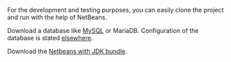 For the development and testing purposes, you can easily clone the project and run with the help of NetBeans.

Download a database like [MySQL](https://dev.mysql.com/downloads/mysql/) or MariaDB. Configuration of the database is stated [elsewhere](https://github.com/hmislk/hmis/wiki/Database-Configuration).

Download the [Netbeans with JDK bundle](https://www.oracle.com/technetwork/java/javase/downloads/jdk-netbeans-jsp-3413139-esa.html).




